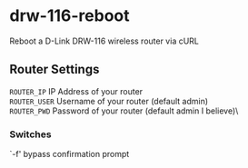 # drw-116-reboot
Reboot a D-Link DRW-116 wireless router via cURL

## Router Settings
`ROUTER_IP` IP Address of your router\
`ROUTER_USER` Username of your router (default admin)\
`ROUTER_PWD` Password of your router (default admin I believe)\

### Switches
`-f' bypass confirmation prompt
